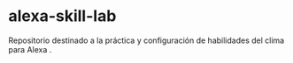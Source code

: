 # alexa-skill-lab
Repositorio destinado a la práctica y configuración de habilidades del clima para Alexa . 
